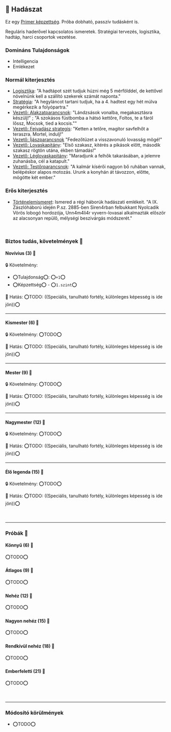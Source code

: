 ## 🔵 Hadászat

Ez egy [Primer képzettség](../017_primer_szekunder_ismeretek.md). Próba dobható, passzív tudásként is.

Reguláris haderővel kapcsolatos ismeretek. Stratégiai tervezés, logisztika, hadtáp, harci csoportok vezetése.

### Domináns Tulajdonságok

- Intelligencia
- Emlékezet

### Normál kiterjesztés

- [Logisztika](../fortelyok.szabad/logisztika.md): "A hadtápot szét tudjuk húzni még 5 mérfölddel, de kettővel növelnünk kell a szállító szekerek számát naponta."
- [Stratégia](../fortelyok.szabad/strategia.md): "A hegyláncot tartani tudjuk, ha a 4. hadtest egy hét múlva megérkezik a folyópartra."
- [Vezető: Alakzatparancsnok](../fortelyok.harci/vezeto_alakzatparancsnok.md): "Lándzsások vonalba, megakasztásra készülj!" ; "A szokásos füstbomba a hátsó kettőre, Foltos, te a fáról lőssz, Mocsok, tied a kocsis.""
- [Vezető: Fejvadász strategis](../fortelyok.harci/vezeto_fejvadasz_strategis.md): "Ketten a tetőre, magitor savfelhőt a teraszra. Mortel, indulj!"
- [Vezető: Íjászparancsnok](../fortelyok.harci/vezeto_ijaszparancsnok.md) "Fedezőtüzet a visszavonuló lovasság mögé!"
- [Vezető: Lovaskapitány](../fortelyok.harci/vezeto_lovaskapitany.md): "Első szakasz, kitérés a pikások előtt, második szakasz rögtön utána, ékben támadás!"
- [Vezető: Léglovaskapitány](../fortelyok.harci/vezeto_leglovaskapitany.md): "Maradjunk a felhők takarásában, a jelemre zuhanásba, cél a katapult."
- [Vezető: Testőrparancsnok](../fortelyok.harci/vezeto_testorparancsnok.md): "A kalmár kísérői nagyon bő ruhában vannak, belépéskor alapos motozás. Urunk a konyhán át távozzon, előtte, mögötte két ember."

### Erős kiterjesztés

- [Történelemismeret](../fortelyok.altalanos/tortenelemismeret.md):  Ismered a régi háborúk hadászati emlékeit. "A IX. Zászlóháború idején P.sz. 2885-ben Siren4rban felbukkant Nyolcadik Vörös lobogó hordozója, Unn4m4li4r vyvern-lovasai alkalmazták először az alacsonyan repülő, mélységi beszivárgás módszerét."

<br />

### Biztos tudás, követelmények 📖

#### Novívius (3) 📖

🔒 Követelmény:
- ⭕Tulajdonság⭕: ⭕`+1`⭕
- ⭕Képzettség⭕ - ⭕`1.szint`⭕

🌟 Hatás: ⭕TODO: ((Speciális, tanulható fortély, különleges képesség is ide jön))⭕

---
#### Kismester (6) 📖

🔒 Követelmény: ⭕TODO⭕

🌟 Hatás: ⭕TODO: ((Speciális, tanulható fortély, különleges képesség is ide jön))⭕

---
#### Mester (9) 📖

🔒 Követelmény: ⭕TODO⭕

🌟 Hatás: ⭕TODO: ((Speciális, tanulható fortély, különleges képesség is ide jön))⭕

---
#### Nagymester (12) 📖

🔒 Követelmény:  ⭕TODO⭕

🌟 Hatás: ⭕TODO: ((Speciális, tanulható fortély, különleges képesség is ide jön))⭕

---
#### Élő legenda (15) 📖

🔒 Követelmény:  ⭕TODO⭕

🌟 Hatás: ⭕TODO: ((Speciális, tanulható fortély, különleges képesség is ide jön))⭕

<br />

---
### Próbák 🎲

#### Könnyű (6) 🎲 

⭕TODO⭕

#### Átlagos (9) 🎲 

⭕TODO⭕

#### Nehéz (12) 🎲 

⭕TODO⭕

#### Nagyon nehéz (15) 🎲 

⭕TODO⭕

#### Rendkívül nehéz (18) 🎲 

⭕TODO⭕

#### Emberfeletti (21) 🎲 

⭕TODO⭕

<br />

---
### Módosító körülmények

- ⭕TODO⭕
